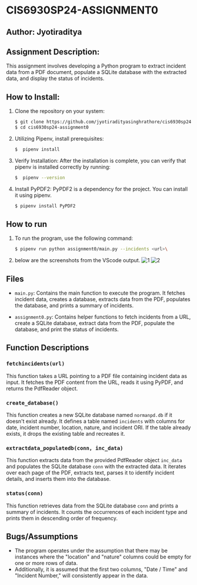 # CIS6930SP24-ASSIGNMENT0

## Author: Jyotiraditya

## Assignment Description:
This assignment involves developing a Python program to extract incident data from a PDF document, populate a SQLite database with the extracted data, and display the status of incidents.

## How to Install:
1. Clone the repository on your system:
    ```sh
    $ git clone https://github.com/jyotiradityasinghrathore/cis6930sp24-assignment0.git
    $ cd cis6930sp24-assignment0
    ```

2. Utilizing Pipenv, install prerequisites:
    ```sh
    $  pipenv install
    ```
3. Verify Installation:
    After the installation is complete, you can verify that
    pipenv is installed correctly by running:
    ```sh
    $  pipenv --version
    ```
4. Install PyPDF2: 
    PyPDF2 is a dependency for the project. You can install it using pipenv.
    ```sh
    $ pipenv install PyPDF2
    ```    
## How to run
1. To run the program, use the following command:
    ```sh
    $ pipenv run python assignment0/main.py --incidents <url>\
    ```
2. below are the screenshots from the VScode output.
    ![1](https://drive.google.com/file/d/1S0-N8wr_3sZlaTmLc44uXQa1dErenqit/view?usp=sharing)
    ![2](https://drive.google.com/file/d/1kVxciUtwtkKuhPZ49_xf_IdwbwDTlyv-/view?usp=sharing)

## Files

- `main.py`: Contains the main function to execute the program. It fetches incident data, creates a database, extracts data from the PDF, populates the database, and prints a summary of incidents.

- `assignment0.py`: Contains helper functions to fetch incidents from a URL, create a SQLite database, extract data from the PDF, populate the database, and print the status of incidents.

## Function Descriptions

### `fetchincidents(url)`

This function takes a URL pointing to a PDF file containing incident data as input. It fetches the PDF content from the URL, reads it using PyPDF, and returns the PdfReader object.

### `create_database()`

This function creates a new SQLite database named `normanpd.db` if it doesn't exist already. It defines a table named `incidents` with columns for date, incident number, location, nature, and incident ORI. If the table already exists, it drops the existing table and recreates it.

### `extractdata_populatedb(conn, inc_data)`

This function extracts data from the provided PdfReader object `inc_data` and populates the SQLite database `conn` with the extracted data. It iterates over each page of the PDF, extracts text, parses it to identify incident details, and inserts them into the database.

### `status(conn)`

This function retrieves data from the SQLite database `conn` and prints a summary of incidents. It counts the occurrences of each incident type and prints them in descending order of frequency.


## Bugs/Assumptions
-  The program operates under the assumption that there may be instances where the "location" and "nature" columns could be empty for one or more rows of data.
- Additionally, it is assumed that the first two columns, "Date / Time" and "Incident Number," will consistently appear in the data.
